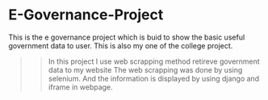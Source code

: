 # E-Governance-Project

This is the e governance project which is buid to show the basic useful government data to user. This is also my one of the college project. 
>> In this project I use web scrapping method retireve government data to my website
>> The web scrapping was done by using selenium.
>> And the information is displayed by using django and iframe in webpage.
